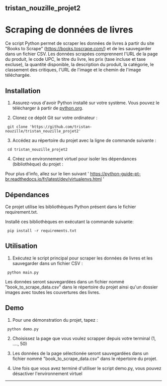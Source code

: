## tristan_nouzille_projet2

# Scraping de données de livres

Ce script Python permet de scraper les données de livres à partir du site "Books to Scrape" (https://books.toscrape.com/) et de les sauvegarder dans un fichier CSV. Les données scrapées comprennent l'URL de la page du produit, le code UPC, le titre du livre, les prix (taxe incluse et taxe excluse), la quantité disponible, la description du produit, la catégorie, le classement des critiques, l'URL de l'image et le chemin de l'image téléchargée.

## Installation

1. Assurez-vous d'avoir Python installé sur votre système. Vous pouvez le télécharger à partir de [python.org](https://www.python.org/).

2. Clonez ce dépôt Git sur votre ordinateur :

```
 git clone 'https://github.com/tristan-nouzille/tristan_nouzille_projet2'
```

3. Accédez au répertoire du projet avec la ligne de commande suivante :

```
 cd tristan_nouzille_projet2
```

4. Créez un environnement virtuel pour isoler les dépendances (bibliothèque) du projet :

  Pour plus d'info, allez sur le lien suivant ' https://python-guide-pt-br.readthedocs.io/fr/latest/dev/virtualenvs.html '

 ## Dépendances

 Ce projet utilise les bibliothèques Python présent dans le fichier requirement.txt.

 Installé ces bibliothèques en exécutant la commande suivante:

 ```
  pip install -r requirements.txt
 ```

   
## Utilisation

1. Exécutez le script principal pour scraper les données de livres et les sauvegarder dans un fichier CSV :

 ```
  python main.py
 ```


Les données seront sauvegardées dans un fichier nommé "book_to_scrape_data.csv" dans le répertoire du projet ainsi qu'un dossier images avec toutes les couvertures des livres.

## Demo 

1. Pour une démonstration du projet, tapez :

```
 python demo.py
```
2. Choisissez la page que vous voulez scrapper depuis votre terminal (1, ...., 50)

3. Les données de la page sélectionée seront sauvegardées dans un fichier nommé "book_to_scrape_data.csv" dans le répertoire du projet.

4. Une fois que vous avez terminé d'utiliser le script demo.py, vous pouvez désactiver l'environnement virtuel

---


